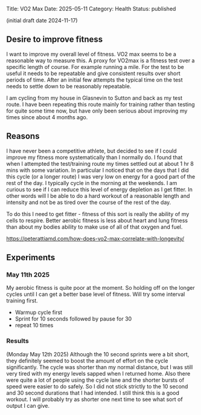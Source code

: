 Title: VO2 Max
Date: 2025-05-11
Category: Health
Status: published

<!-- Google tag (gtag.js) -->
<script async src="https://www.googletagmanager.com/gtag/js?id=G-FYDC27JYB4"></script>
<script>
  window.dataLayer = window.dataLayer || [];
  function gtag(){dataLayer.push(arguments);}
  gtag('js', new Date());

  gtag('config', 'G-FYDC27JYB4');
</script>

(initial draft date 2024-11-17)

## Desire to improve fitness

I want to improve my overall level of fitness. VO2 max seems to be a reasonable way to measure this. A proxy for VO2max is a fitness test over a specific length of course. For example running a mile. For the test to be useful it needs to be repeatable and give consistent results over short periods of time. After an initial few attempts the typical time on the test needs to settle down to be reasonably repeatable. 

I am cycling from my house in Glasnevin to Sutton and back as my test route. I have been repeating this route mainly for training rather than testing for quite some time now, but have only been serious about improving my times since about 4 months ago. 

## Reasons

I have never been a competitive athlete, but decided to see if I could improve my fitness more systematically than I normally do. I found that when I attempted the test/training route my times settled out at about 1 hr 8 mins with some variation. In particular I noticed that on the days that I did this cycle (or a longer route) I was very low on energy for a good part of the rest of the day. I typically cycle in the morning at the weekends. I am curious to see if I can reduce this level of energy depletion as I get fitter. In other words will I be able to do a hard workout of a reasonable length and intensity and not be as tired over the course of the rest of the day. 

To do this I need to get fitter - fitness of this sort is really the ability of my cells to respire. Better aerobic fitness is less about heart and lung fitness than about my bodies ability to make use of all of that oxygen and fuel. 

https://peterattiamd.com/how-does-vo2-max-correlate-with-longevity/


## Experiments

### May 11th 2025

My aerobic fitness is quite poor at the moment. So holding off on the longer cycles until I can get a better base level of fitness. Will try some interval training first.

- Warmup cycle first
- Sprint for 10 seconds followed by pause for 30
- repeat 10 times

### Results
(Monday May 12th 2025) 
Although the 10 second sprints were a bit short, they definitely seemed to boost the amount of effort on the cycle significantly. The cycle was shorter than my normal distance, but I was still very tired with my energy levels sapped when I returned home. Also there were quite a lot of people using the cycle lane and the shorter bursts of speed were easier to do safely. So I did not stick strictly to the 10 second and 30 second durations that I had intended. I still think this is a good workout. I will probably try as shorter one next time to see what sort of output I can give.



